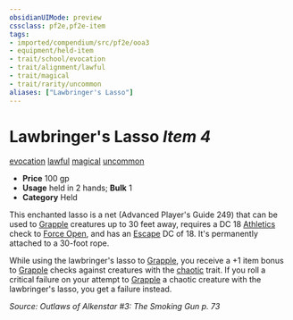 ```yaml
---
obsidianUIMode: preview
cssclass: pf2e,pf2e-item
tags:
- imported/compendium/src/pf2e/ooa3
- equipment/held-item
- trait/school/evocation
- trait/alignment/lawful
- trait/magical
- trait/rarity/uncommon
aliases: ["Lawbringer's Lasso"]
---
```

# Lawbringer's Lasso *Item 4*  
[evocation](evocation.md)  [lawful](lawful.md)  [magical](magical.md)  [uncommon](uncommon.md)  

- **Price** 100 gp
- **Usage** held in 2 hands; **Bulk** 1
- **Category** Held

This enchanted lasso is a net (Advanced Player's Guide 249) that can be used to [Grapple](rules/actions/grapple.md) creatures up to 30 feet away, requires a DC 18 [Athletics](../../skills.md#Athletics) check to [Force Open](force-open.md), and has an [Escape](escape.md) DC of 18. It's permanently attached to a 30-foot rope.

While using the lawbringer's lasso to [Grapple](rules/actions/grapple.md), you receive a +1 item bonus to [Grapple](rules/actions/grapple.md) checks against creatures with the [chaotic](chaotic.md) trait. If you roll a critical failure on your attempt to [Grapple](rules/actions/grapple.md) a chaotic creature with the lawbringer's lasso, you get a failure instead.

*Source: Outlaws of Alkenstar #3: The Smoking Gun p. 73*